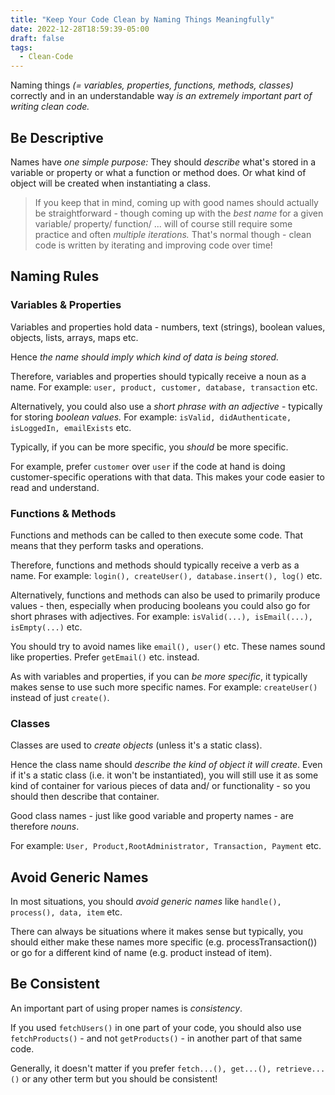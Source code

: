 ```yaml
---
title: "Keep Your Code Clean by Naming Things Meaningfully"
date: 2022-12-28T18:59:39-05:00
draft: false
tags:
  - Clean-Code
---
```


Naming things _(= variables, properties, functions, methods, classes)_ correctly and in an understandable way *is an extremely important part of writing clean code.*

## Be Descriptive

Names have *one simple purpose:* They should *describe* what's stored in a variable or property or what a function or method does. Or what kind of object will be created when instantiating a class.

> If you keep that in mind, coming up with good names should actually be straightforward - though coming up with the *best name* for a given variable/ property/ function/ ... will of course still require some practice and often *multiple iterations.* That's normal though - clean code is written by iterating and improving code over time!

## Naming Rules

### Variables & Properties

Variables and properties hold data - numbers, text (strings), boolean values, objects,
lists, arrays, maps etc.

Hence *the name should imply which kind of data is being stored.*

Therefore, variables and properties should typically receive a noun as a name. For example: `user, product, customer, database, transaction` etc.

Alternatively, you could also use a *short phrase with an adjective* - typically for storing *boolean values.* For example: `isValid, didAuthenticate, isLoggedIn, emailExists` etc.

Typically, if you can be more specific, you *should* be more specific.

For example, prefer `customer` over `user` if the code at hand is doing customer-specific operations with that data. This makes your code easier to read and understand.

### Functions & Methods

Functions and methods can be called to then execute some code. That means that they perform tasks and operations. 

Therefore, functions and methods should typically receive a verb as a name. For example: `login(), createUser(), database.insert(), log()` etc.

Alternatively, functions and methods can also be used to primarily produce values - then, especially when producing booleans
you could also go for short phrases with adjectives. For example: `isValid(...), isEmail(...), isEmpty(...)` etc.

You should try to avoid names like `email(), user()` etc. These names sound like properties. Prefer `getEmail()` etc. instead.

As with variables and properties, if you can *be more specific*, it typically makes sense to use such more specific names. For example: `createUser()` instead of just `create()`.

### Classes

Classes are used to *create objects* (unless it's a static class). 

Hence the class name should *describe the kind of object it will create*. Even if it's a static class (i.e. it won't be instantiated), you will still use it as some kind of container for various pieces of data and/ or functionality - so you should then describe that container.

Good class names - just like good variable and property names - are therefore *nouns*.

For example: `User, Product,RootAdministrator, Transaction, Payment` etc.

## Avoid Generic Names

In most situations, you should *avoid generic names* like `handle(), process(), data, item` etc.

There can always be situations where it makes sense but typically, you should either make these names more specific (e.g. processTransaction()) or go for a different kind of name (e.g. product instead of item).

## Be Consistent

An important part of using proper names is *consistency*.

If you used `fetchUsers()` in one part of your code, you should also use `fetchProducts()` - and not `getProducts()` - in another part of that same code.

Generally, it doesn't matter if you prefer `fetch...(), get...(), retrieve...()` or any
other term but you should be consistent!